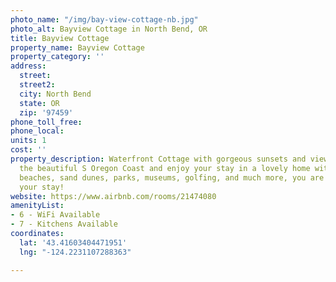 ```yaml
---
photo_name: "/img/bay-view-cottage-nb.jpg"
photo_alt: Bayview Cottage in North Bend, OR
title: Bayview Cottage
property_name: Bayview Cottage
property_category: ''
address:
  street: 
  street2: 
  city: North Bend
  state: OR
  zip: '97459'
phone_toll_free: 
phone_local: 
units: 1
cost: ''
property_description: Waterfront Cottage with gorgeous sunsets and views. Escape to
  the beautiful S Oregon Coast and enjoy your stay in a lovely home with nearby shopping,
  beaches, sand dunes, parks, museums, golfing, and much more, you are sure to enjoy
  your stay!
website: https://www.airbnb.com/rooms/21474080
amenityList:
- 6 - WiFi Available
- 7 - Kitchens Available
coordinates:
  lat: '43.41603404471951'
  lng: "-124.2231107288363"

---
```

